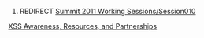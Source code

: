 1.  REDIRECT [Summit 2011 Working
    Sessions/Session010](Summit_2011_Working_Sessions/Session010 "wikilink")

[XSS Awareness, Resources, and
Partnerships](Category:Summit_2011_XSS_Eradication_Track "wikilink")